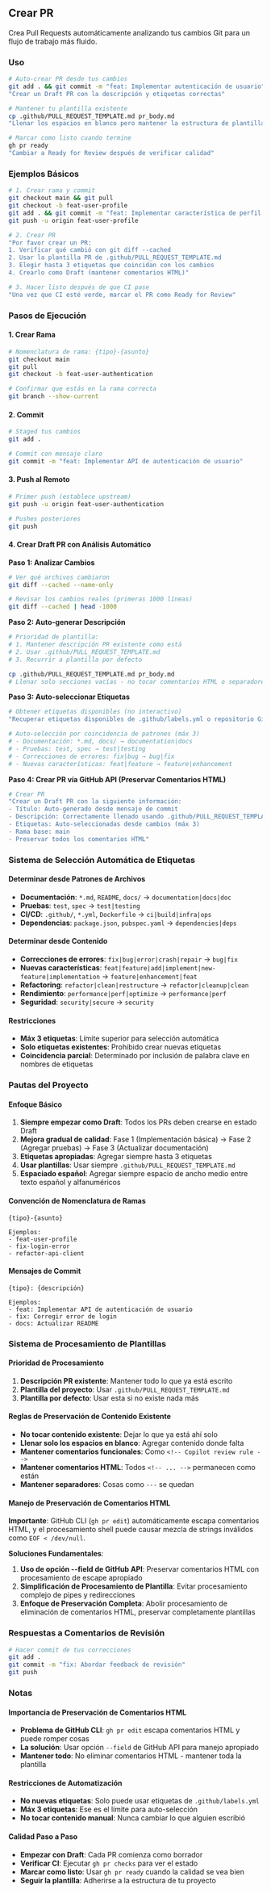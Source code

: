 ## Crear PR

Crea Pull Requests automáticamente analizando tus cambios Git para un flujo de trabajo más fluido.

### Uso

```bash
# Auto-crear PR desde tus cambios
git add . && git commit -m "feat: Implementar autenticación de usuario"
"Crear un Draft PR con la descripción y etiquetas correctas"

# Mantener tu plantilla existente
cp .github/PULL_REQUEST_TEMPLATE.md pr_body.md
"Llenar los espacios en blanco pero mantener la estructura de plantilla intacta"

# Marcar como listo cuando termine
gh pr ready
"Cambiar a Ready for Review después de verificar calidad"
```

### Ejemplos Básicos

```bash
# 1. Crear rama y commit
git checkout main && git pull
git checkout -b feat-user-profile
git add . && git commit -m "feat: Implementar característica de perfil de usuario"
git push -u origin feat-user-profile

# 2. Crear PR
"Por favor crear un PR:
1. Verificar qué cambió con git diff --cached
2. Usar la plantilla PR de .github/PULL_REQUEST_TEMPLATE.md
3. Elegir hasta 3 etiquetas que coincidan con los cambios
4. Crearlo como Draft (mantener comentarios HTML)"

# 3. Hacer listo después de que CI pase
"Una vez que CI esté verde, marcar el PR como Ready for Review"
```

### Pasos de Ejecución

#### 1. Crear Rama

```bash
# Nomenclatura de rama: {tipo}-{asunto}
git checkout main
git pull
git checkout -b feat-user-authentication

# Confirmar que estás en la rama correcta
git branch --show-current
```

#### 2. Commit

```bash
# Staged tus cambios
git add .

# Commit con mensaje claro
git commit -m "feat: Implementar API de autenticación de usuario"
```

#### 3. Push al Remoto

```bash
# Primer push (establece upstream)
git push -u origin feat-user-authentication

# Pushes posteriores
git push
```

#### 4. Crear Draft PR con Análisis Automático

**Paso 1: Analizar Cambios**

```bash
# Ver qué archivos cambiaron
git diff --cached --name-only

# Revisar los cambios reales (primeras 1000 líneas)
git diff --cached | head -1000
```

**Paso 2: Auto-generar Descripción**

```bash
# Prioridad de plantilla:
# 1. Mantener descripción PR existente como está
# 2. Usar .github/PULL_REQUEST_TEMPLATE.md
# 3. Recurrir a plantilla por defecto

cp .github/PULL_REQUEST_TEMPLATE.md pr_body.md
# Llenar solo secciones vacías - no tocar comentarios HTML o separadores
```

**Paso 3: Auto-seleccionar Etiquetas**

```bash
# Obtener etiquetas disponibles (no interactivo)
"Recuperar etiquetas disponibles de .github/labels.yml o repositorio GitHub y seleccionar automáticamente etiquetas apropiadas basadas en cambios"

# Auto-selección por coincidencia de patrones (máx 3)
# - Documentación: *.md, docs/ → documentation|docs
# - Pruebas: test, spec → test|testing
# - Correcciones de errores: fix|bug → bug|fix
# - Nuevas características: feat|feature → feature|enhancement
```

**Paso 4: Crear PR vía GitHub API (Preservar Comentarios HTML)**

```bash
# Crear PR
"Crear un Draft PR con la siguiente información:
- Título: Auto-generado desde mensaje de commit
- Descripción: Correctamente llenado usando .github/PULL_REQUEST_TEMPLATE.md
- Etiquetas: Auto-seleccionadas desde cambios (máx 3)
- Rama base: main
- Preservar todos los comentarios HTML"
```

### Sistema de Selección Automática de Etiquetas

#### Determinar desde Patrones de Archivos

- **Documentación**: `*.md`, `README`, `docs/` → `documentation|docs|doc`
- **Pruebas**: `test`, `spec` → `test|testing`
- **CI/CD**: `.github/`, `*.yml`, `Dockerfile` → `ci|build|infra|ops`
- **Dependencias**: `package.json`, `pubspec.yaml` → `dependencies|deps`

#### Determinar desde Contenido

- **Correcciones de errores**: `fix|bug|error|crash|repair` → `bug|fix`
- **Nuevas características**: `feat|feature|add|implement|new-feature|implementation` → `feature|enhancement|feat`
- **Refactoring**: `refactor|clean|restructure` → `refactor|cleanup|clean`
- **Rendimiento**: `performance|perf|optimize` → `performance|perf`
- **Seguridad**: `security|secure` → `security`

#### Restricciones

- **Máx 3 etiquetas**: Límite superior para selección automática
- **Solo etiquetas existentes**: Prohibido crear nuevas etiquetas
- **Coincidencia parcial**: Determinado por inclusión de palabra clave en nombres de etiquetas

### Pautas del Proyecto

#### Enfoque Básico

1. **Siempre empezar como Draft**: Todos los PRs deben crearse en estado Draft
2. **Mejora gradual de calidad**: Fase 1 (Implementación básica) → Fase 2 (Agregar pruebas) → Fase 3 (Actualizar documentación)
3. **Etiquetas apropiadas**: Agregar siempre hasta 3 etiquetas
4. **Usar plantillas**: Usar siempre `.github/PULL_REQUEST_TEMPLATE.md`
5. **Espaciado español**: Agregar siempre espacio de ancho medio entre texto español y alfanuméricos

#### Convención de Nomenclatura de Ramas

```text
{tipo}-{asunto}

Ejemplos:
- feat-user-profile
- fix-login-error
- refactor-api-client
```

#### Mensajes de Commit

```text
{tipo}: {descripción}

Ejemplos:
- feat: Implementar API de autenticación de usuario
- fix: Corregir error de login
- docs: Actualizar README
```

### Sistema de Procesamiento de Plantillas

#### Prioridad de Procesamiento

1. **Descripción PR existente**: Mantener todo lo que ya está escrito
2. **Plantilla del proyecto**: Usar `.github/PULL_REQUEST_TEMPLATE.md`
3. **Plantilla por defecto**: Usar esta si no existe nada más

#### Reglas de Preservación de Contenido Existente

- **No tocar contenido existente**: Dejar lo que ya está ahí solo
- **Llenar solo los espacios en blanco**: Agregar contenido donde falta
- **Mantener comentarios funcionales**: Como `<!-- Copilot review rule -->`
- **Mantener comentarios HTML**: Todos `<!-- ... -->` permanecen como están
- **Mantener separadores**: Cosas como `---` se quedan

#### Manejo de Preservación de Comentarios HTML

**Importante**: GitHub CLI (`gh pr edit`) automáticamente escapa comentarios HTML, y el procesamiento shell puede causar mezcla de strings inválidos como `EOF < /dev/null`.

**Soluciones Fundamentales**:

1. **Uso de opción --field de GitHub API**: Preservar comentarios HTML con procesamiento de escape apropiado
2. **Simplificación de Procesamiento de Plantilla**: Evitar procesamiento complejo de pipes y redirecciones
3. **Enfoque de Preservación Completa**: Abolir procesamiento de eliminación de comentarios HTML, preservar completamente plantillas

### Respuestas a Comentarios de Revisión

```bash
# Hacer commit de tus correcciones
git add .
git commit -m "fix: Abordar feedback de revisión"
git push
```

### Notas

#### Importancia de Preservación de Comentarios HTML

- **Problema de GitHub CLI**: `gh pr edit` escapa comentarios HTML y puede romper cosas
- **La solución**: Usar opción `--field` de GitHub API para manejo apropiado
- **Mantener todo**: No eliminar comentarios HTML - mantener toda la plantilla

#### Restricciones de Automatización

- **No nuevas etiquetas**: Solo puede usar etiquetas de `.github/labels.yml`
- **Máx 3 etiquetas**: Ese es el límite para auto-selección
- **No tocar contenido manual**: Nunca cambiar lo que alguien escribió

#### Calidad Paso a Paso

- **Empezar con Draft**: Cada PR comienza como borrador
- **Verificar CI**: Ejecutar `gh pr checks` para ver el estado
- **Marcar como listo**: Usar `gh pr ready` cuando la calidad se vea bien
- **Seguir la plantilla**: Adherirse a la estructura de tu proyecto
